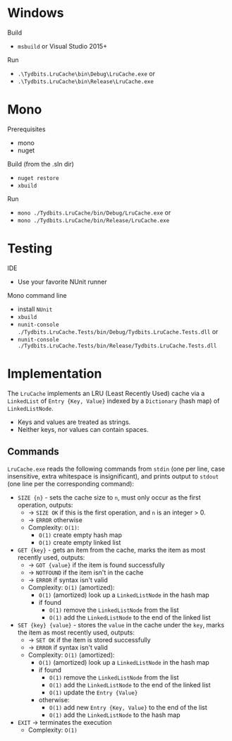 # Windows

Build
* `msbuild` or Visual Studio 2015+

Run
* `.\Tydbits.LruCache\bin\Debug\LruCache.exe` or
* `.\Tydbits.LruCache\bin\Release\LruCache.exe`

# Mono

Prerequisites
* mono
* nuget

Build (from the .sln dir)
* `nuget restore`
* `xbuild`

Run
* `mono ./Tydbits.LruCache/bin/Debug/LruCache.exe` or
* `mono ./Tydbits.LruCache/bin/Release/LruCache.exe`

# Testing

IDE
* Use your favorite NUnit runner

Mono command line
* install `NUnit`
* `xbuild`
* `nunit-console ./Tydbits.LruCache.Tests/bin/Debug/Tydbits.LruCache.Tests.dll` or
* `nunit-console ./Tydbits.LruCache.Tests/bin/Release/Tydbits.LruCache.Tests.dll`

# Implementation

The `LruCache` implements an LRU (Least Recently Used) cache via a `LinkedList` of `Entry {Key, Value}` indexed by a `Dictionary` (hash map) of `LinkedListNode`.
* Keys and values are treated as strings.
* Neither keys, nor values can contain spaces.

## Commands

`LruCache.exe` reads the following commands from `stdin` (one per line, case insensitive, extra whitespace is insignificant), and prints output to `stdout` (one line per the corresponding command):

* `SIZE {n}` - sets the cache size to `n`, must only occur as the first operation, outputs:
    - -> `SIZE OK` if this is the first operation, and `n` is an integer > 0.
    - -> `ERROR` otherwise
    - Complexity: `O(1)`:
        - `O(1)` create empty hash map
        - `O(1)` create empty linked list
* `GET {key}` - gets an item from the cache, marks the item as most recently used, outputs:
    - -> `GOT {value}` if the item is found successfully
    - -> `NOTFOUND` if the item isn't in the cache
    - -> `ERROR` if syntax isn't valid
    - Complexity: `O(1)` (amortized):
        - `O(1)` (amortized) look up a `LinkedListNode` in the hash map
        - if found
            - `O(1)` remove the `LinkedListNode` from the list
            - `O(1)` add the `LinkedListNode` to the end of the linked list
* `SET {key} {value}` - stores the `value` in the cache under the `key`, marks the item as most recently used, outputs:
    - -> `SET OK` if the item is stored successfully
    - -> `ERROR` if syntax isn't valid
    - Complexity: `O(1)` (amortized):
        - `O(1)` (amortized) look up a `LinkedListNode` in the hash map
        - if found
            - `O(1)` remove the `LinkedListNode` from the list
            - `O(1)` add the `LinkedListNode` to the end of the linked list
            - `O(1)` update the `Entry {Value}`
        - otherwise:
            - `O(1)` add new `Entry {Key, Value}` to the end of the list
            - `O(1)` add the `LinkedListNode` to the hash map
* `EXIT`
    -> terminates the execution
    - Complexity: `O(1)`
